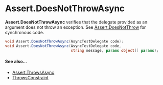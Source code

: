 # Assert.DoesNotThrowAsync


**Assert.DoesNotThrowAsync** verifies that the delegate provided as an argument 
does not throw an exception. See [Assert.DoesNotThrow](Assert.DoesNotThrow.md) for synchronous code.

```csharp
void Assert.DoesNotThrowAsync(AsyncTestDelegate code);
void Assert.DoesNotThrowAsync(AsyncTestDelegate code,
                              string message, params object[] params);
```

#### See also...
 * [Assert.ThrowsAsync](Assert.ThrowsAsync.md)
 * [ThrowsConstraint](xref:ThrowsConstraint)
